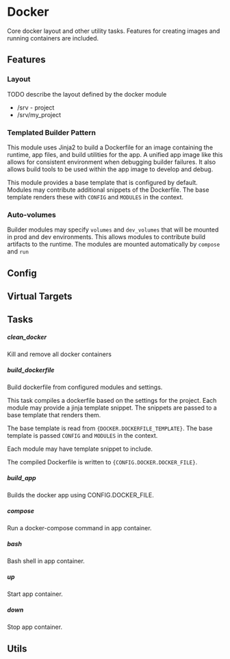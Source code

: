 # Docker

Core docker layout and other utility tasks. Features for creating images and
running containers are included. 

## Features
### Layout
TODO describe the layout defined by the docker module

* /srv - project
* /srv/my_project

### Templated Builder Pattern
This module uses Jinja2 to build a Dockerfile for an image containing the 
runtime, app files, and build utilities for the app. A unified app image like
this allows for consistent environment when debugging builder failures. It also
allows build tools to be used within the app image to develop and debug.

This module provides a base template that is configured by default. Modules may
contribute additional snippets of the Dockerfile. The base template renders 
these with `CONFIG` and `MODULES` in the context. 

### Auto-volumes
Builder modules may specify `volumes` and `dev_volumes` that will be mounted in 
prod and dev environments. This allows modules to contribute build artifacts to
the runtime. The modules are mounted automatically by `compose` and `run`

## Config

## Virtual Targets


## Tasks

##### clean_docker
Kill and remove all docker containers

##### build_dockerfile
Build dockerfile from configured modules and settings.

This task compiles a dockerfile based on the settings for the project. Each
module may provide a jinja template snippet. The snippets are passed to
a base template that renders them.

The base template is read from `{DOCKER.DOCKERFILE_TEMPLATE}`. The base
template is passed `CONFIG` and `MODULES` in the context.

Each module may have template snippet to include.

The compiled Dockerfile is written to `{CONFIG.DOCKER.DOCKER_FILE}`.


##### build_app
Builds the docker app using CONFIG.DOCKER_FILE.


##### compose
Run a docker-compose command in app container.


##### bash
Bash shell in app container.


##### up
Start app container.


##### down
Stop app container.


## Utils
